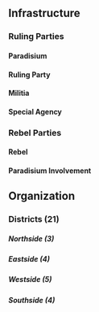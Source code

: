 ## Infrastructure
### Ruling Parties
#### Paradisium
#### Ruling Party
#### Militia
#### Special Agency

### Rebel Parties
#### Rebel
#### Paradisium Involvement

## Organization
### Districts (21)
##### Northside (3)
##### Eastside (4)
##### Westside (5)
##### Southside (4)


